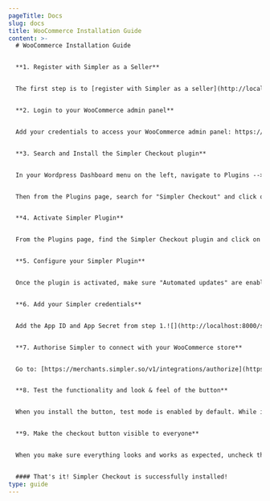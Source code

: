 ```yaml
---
pageTitle: Docs
slug: docs
title: WooCommerce Installation Guide
content: >-
  # WooCommerce Installation Guide


  **1. Register with Simpler as a Seller**


  The first step is to [register with Simpler as a seller](http://localhost:8000/get). Once you have a seller account, your account manager will then provide you with your App ID & App Secret which you will need for the WooCommerce plugin installation.


  **2. Login to your WooCommerce admin panel**


  Add your credentials to access your WooCommerce admin panel: https://yourstore.com/wp-admin![](http://localhost:8000/static/Step2-b811700d2b9df93bafa1c796222f3c08.webp)


  **3. Search and Install the Simpler Checkout plugin**


  In your Wordpress Dashboard menu on the left, navigate to Plugins --> Add New![](http://localhost:8000/static/Step3-aa606d6f593626fe16a4dfbd91a95ab0.webp)


  Then from the Plugins page, search for "Simpler Checkout" and click on "Install Now".![](http://localhost:8000/static/Step3-5-fd8e39fee38ba223caeab2b60dd3bc96.webp)


  **4. Activate Simpler Plugin**


  From the Plugins page, find the Simpler Checkout plugin and click on "Activate". If it is already activated, skip to the next step.


  **5. Configure your Simpler Plugin**


  Once the plugin is activated, make sure "Automated updates" are enabled and then click on "Settings".![](http://localhost:8000/static/Step5-6880e76793cc3961745ab13e64fcc005.webp)


  **6. Add your Simpler credentials**


  Add the App ID and App Secret from step 1.![](http://localhost:8000/static/Step6-ae1cbde151b1fd665bd4ad2016a526d7.webp)


  **7. Authorise Simpler to connect with your WooCommerce store**


  Go to: [https://merchants.simpler.so/v1/integrations/authorize](https://merchants.simpler.so/v1/integrations/authorize/)/App ID?return_url=simpler.so adding your App ID from Step 1. Click on "Approve" to allow Simpler to connect to your store.![](http://localhost:8000/static/Step7-204c421e007cf7353482b6be25a490ca.webp)


  **8. Test the functionality and look & feel of the button**


  When you install the button, test mode is enabled by default. While in test mode, the Simpler Checkout button is only visible to you and not your customers. Feel free to navigate around your website and play with the button settings to find the variant that suits your website the most.


  **9. Make the checkout button visible to everyone**


  When you make sure everything looks and works as expected, uncheck the Test mode box, to make the Simpler Checkout button available for your customers.![](http://localhost:8000/static/Step9-afa9241bc0e237cd1134a17412397bd2.webp)


  #### That's it! Simpler Checkout is successfully installed!
type: guide
---
```

